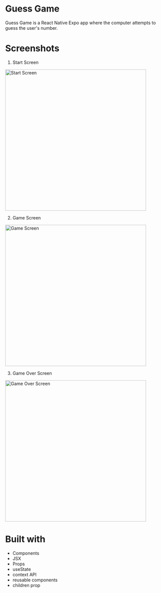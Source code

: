 # Guess Game

Guess Game is a React Native Expo app where the computer attempts to guess the user's number.

# Screenshots

1. Start Screen

<img width="449" alt="Start Screen" src="https://github.com/user-attachments/assets/a2238883-7322-4c26-bc8f-1176aed3edfe" />


2. Game Screen

<img width="449" alt="Game Screen" src="https://github.com/user-attachments/assets/4f2fb4cc-720d-432b-970e-d4d205bda593" />


3. Game Over Screen

<img width="449" alt="Game Over Screen" src="https://github.com/user-attachments/assets/6fb2b8e4-b9c0-44fa-9120-26ffef0cbce1" />

# Built with

* Components
* JSX
* Props
* useState
* context API
* reusable components
* children prop
